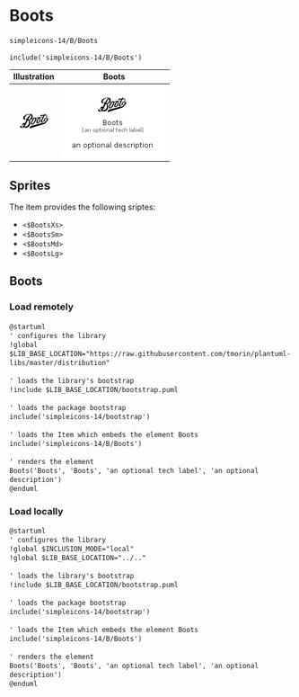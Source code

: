 # Boots


```text
simpleicons-14/B/Boots
```

```text
include('simpleicons-14/B/Boots')
```



| Illustration | Boots |
| :---: | :---: |
| ![illustration for Illustration](../../simpleicons-14/B/Boots.png) | ![illustration for Boots](../../simpleicons-14/B/Boots.Local.png) |



## Sprites
The item provides the following sriptes:

- `<$BootsXs>`
- `<$BootsSm>`
- `<$BootsMd>`
- `<$BootsLg>`





## Boots

### Load remotely
```plantuml
@startuml
' configures the library
!global $LIB_BASE_LOCATION="https://raw.githubusercontent.com/tmorin/plantuml-libs/master/distribution"

' loads the library's bootstrap
!include $LIB_BASE_LOCATION/bootstrap.puml

' loads the package bootstrap
include('simpleicons-14/bootstrap')

' loads the Item which embeds the element Boots
include('simpleicons-14/B/Boots')

' renders the element
Boots('Boots', 'Boots', 'an optional tech label', 'an optional description')
@enduml
```

### Load locally
```plantuml
@startuml
' configures the library
!global $INCLUSION_MODE="local"
!global $LIB_BASE_LOCATION="../.."

' loads the library's bootstrap
!include $LIB_BASE_LOCATION/bootstrap.puml

' loads the package bootstrap
include('simpleicons-14/bootstrap')

' loads the Item which embeds the element Boots
include('simpleicons-14/B/Boots')

' renders the element
Boots('Boots', 'Boots', 'an optional tech label', 'an optional description')
@enduml
```

